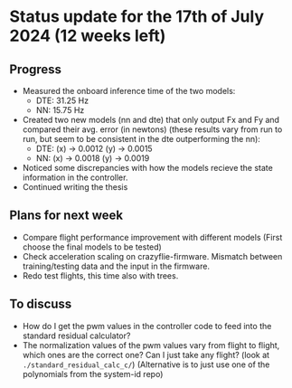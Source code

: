 # Status update for the 17th of July 2024 (12 weeks left)

## Progress
- Measured the onboard inference time of the two models:
    - DTE: 31.25 Hz
    - NN: 15.75 Hz
- Created two new models (nn and dte) that only output Fx and Fy and compared their avg. error (in newtons) (these results vary from run to run, but seem to be consistent in the dte outperforming the nn):
    - DTE: (x) -> 0.0012 (y) -> 0.0015
    - NN: (x) -> 0.0018 (y) -> 0.0019
- Noticed some discrepancies with how the models recieve the state information in the controller.
- Continued writing the thesis

## Plans for next week
- Compare flight performance improvement with different models (First choose the final models to be tested)
- Check acceleration scaling on crazyflie-firmware. Mismatch between training/testing data and the input in the firmware.
- Redo test flights, this time also with trees.

## To discuss
- How do I get the pwm values in the controller code to feed into the standard residual calculator?
- The normalization values of the pwm values vary from flight to flight, which ones are the correct one? Can I just take any flight? (look at `./standard_residual_calc_c/`) (Alternative is to just use one of the polynomials from the system-id repo)
